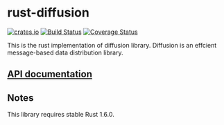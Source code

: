 # rust-diffusion

[![crates.io](http://meritbadge.herokuapp.com/diffusion)](https://crates.io/crates/diffusion)
[![Build Status](https://travis-ci.org/WiSaGaN/rust-diffusion.svg?branch=master)](https://travis-ci.org/WiSaGaN/rust-diffusion)
[![Coverage Status](https://coveralls.io/repos/github/WiSaGaN/rust-diffusion/badge.svg?branch=master)](https://coveralls.io/github/WiSaGaN/rust-diffusion?branch=master)

This is the rust implementation of diffusion library. Diffusion is an effcient message-based data distribution library.

## [API documentation](https://docs.rs/diffusion)

## Notes

This library requires stable Rust 1.6.0.
